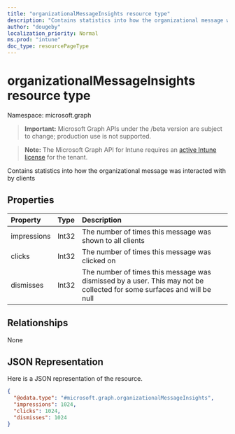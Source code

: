 ```yaml
---
title: "organizationalMessageInsights resource type"
description: "Contains statistics into how the organizational message was interacted with by clients"
author: "dougeby"
localization_priority: Normal
ms.prod: "intune"
doc_type: resourcePageType
---
```


# organizationalMessageInsights resource type

Namespace: microsoft.graph

> **Important:** Microsoft Graph APIs under the /beta version are subject to change; production use is not supported.

> **Note:** The Microsoft Graph API for Intune requires an [active Intune license](https://go.microsoft.com/fwlink/?linkid=839381) for the tenant.

Contains statistics into how the organizational message was interacted with by clients

## Properties
|Property|Type|Description|
|:---|:---|:---|
|impressions|Int32|The number of times this message was shown to all clients|
|clicks|Int32|The number of times this message was clicked on|
|dismisses|Int32|The number of times this message was dismissed by a user. This may not be collected for some surfaces and will be null|

## Relationships
None

## JSON Representation
Here is a JSON representation of the resource.
<!-- {
  "blockType": "resource",
  "@odata.type": "microsoft.graph.organizationalMessageInsights"
}
-->
``` json
{
  "@odata.type": "#microsoft.graph.organizationalMessageInsights",
  "impressions": 1024,
  "clicks": 1024,
  "dismisses": 1024
}
```






